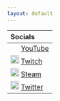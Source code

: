 ```yaml
---
layout: default
---
```



| Socials        |
|:-------------|
| <image src = "https://clipart.info/images/ccovers/1590430652red-youtube-logo-png-xl.png" width="20px" height="15px"></image>  [YouTube](https://www.youtube.com/channel/UCpNA4-mfV_bhbcjHBPluRpQ) |
| <image src = "http://assets.stickpng.com/images/580b57fcd9996e24bc43c540.png" width="20px" height="20px"></image>  [Twitch](https://www.google.com) |
| <image src = "https://cdn.freebiesupply.com/images/large/2x/steam-logo-transparent.png" width="20px" height="20px"></image>  [Steam](https://steamcommunity.com/id/libroru/)|
| <image src = "http://assets.stickpng.com/thumbs/580b57fcd9996e24bc43c53e.png" width="20px" height="20px"></image>  [Twitter](https://twitter.com/AlexLibroru)|

